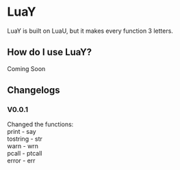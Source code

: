 # LuaY
LuaY is built on LuaU, but it makes every function 3 letters.
## How do I use LuaY?
Coming Soon
## Changelogs
### V0.0.1
Changed the functions:   
print - say   
tostring - str   
warn - wrn   
pcall - ptcall    
error - err
